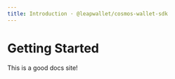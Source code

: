 ```yaml
---
title: Introduction · @leapwallet/cosmos-wallet-sdk
---
```


# Getting Started

This is a good docs site!
